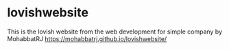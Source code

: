 # lovishwebsite
This is the lovish website from the web development for simple company by MohabbatRJ
https://mohabbatrj.github.io/lovishwebsite/
